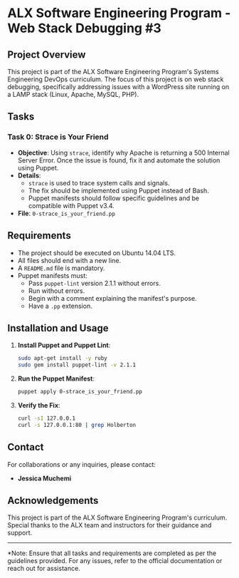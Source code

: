 # ALX Software Engineering Program - Web Stack Debugging #3

## Project Overview

This project is part of the ALX Software Engineering Program's Systems Engineering DevOps curriculum. The focus of this project is on web stack debugging, specifically addressing issues with a WordPress site running on a LAMP stack (Linux, Apache, MySQL, PHP). 

## Tasks

### Task 0: Strace is Your Friend

- **Objective**: Using `strace`, identify why Apache is returning a 500 Internal Server Error. Once the issue is found, fix it and automate the solution using Puppet.
- **Details**: 
  - `strace` is used to trace system calls and signals.
  - The fix should be implemented using Puppet instead of Bash.
  - Puppet manifests should follow specific guidelines and be compatible with Puppet v3.4.
- **File**: `0-strace_is_your_friend.pp`

## Requirements

- The project should be executed on Ubuntu 14.04 LTS.
- All files should end with a new line.
- A `README.md` file is mandatory.
- Puppet manifests must:
  - Pass `puppet-lint` version 2.1.1 without errors.
  - Run without errors.
  - Begin with a comment explaining the manifest's purpose.
  - Have a `.pp` extension.

## Installation and Usage

1. **Install Puppet and Puppet Lint**:
    ```bash
    sudo apt-get install -y ruby
    sudo gem install puppet-lint -v 2.1.1
    ```

2. **Run the Puppet Manifest**:
    ```bash
    puppet apply 0-strace_is_your_friend.pp
    ```

3. **Verify the Fix**:
    ```bash
    curl -sI 127.0.0.1
    curl -s 127.0.0.1:80 | grep Holberton
    ```

## Contact

For collaborations or any inquiries, please contact:

- **Jessica Muchemi**


## Acknowledgements

This project is part of the ALX Software Engineering Program's curriculum. Special thanks to the ALX team and instructors for their guidance and support.

---

*Note: Ensure that all tasks and requirements are completed as per the guidelines provided. For any issues, refer to the official documentation or reach out for assistance.
